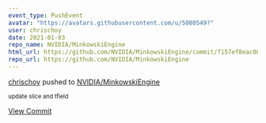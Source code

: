 ```yaml
---
event_type: PushEvent
avatar: "https://avatars.githubusercontent.com/u/5080549?"
user: chrischoy
date: 2021-01-03
repo_name: NVIDIA/MinkowskiEngine
html_url: https://github.com/NVIDIA/MinkowskiEngine/commit/f157ef8eac08305ac185033da281caf9b978ff2f
repo_url: https://github.com/NVIDIA/MinkowskiEngine
---
```


<a href='https://github.com/chrischoy' target='_blank'>chrischoy</a> pushed to <a href='https://github.com/NVIDIA/MinkowskiEngine' target='_blank'>NVIDIA/MinkowskiEngine</a>

<small>update slice and tfield</small>

<a href='https://github.com/NVIDIA/MinkowskiEngine/commit/f157ef8eac08305ac185033da281caf9b978ff2f' target='_blank'>View Commit</a>